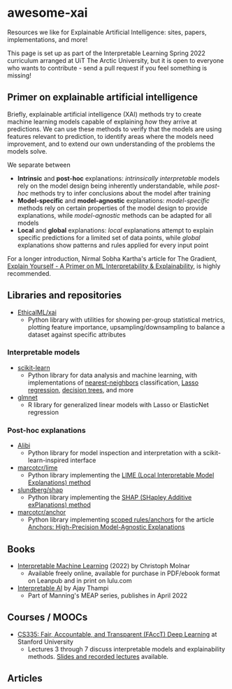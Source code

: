 # awesome-xai
Resources we like for Explainable Artificial Intelligence: sites, papers, implementations, and more!

This page is set up as part of the Interpretable Learning Spring 2022 curriculum arranged at UiT The Arctic University, but it is open to everyone who wants to contribute - send a pull request if you feel something is missing!

## Primer on explainable artificial intelligence

Briefly, explainable artificial intelligence (XAI) methods try to create machine learning models capable of explaining *how* they arrive at predictions. We can use these methods to verify that the models are using features relevant to prediction, to identify areas where the models need improvement, and to extend our own understanding of the problems the models solve.

We separate between

* **Intrinsic** and **post-hoc** explanations: *intrinsically interpretable* models rely on the model design being inherently understandable, while *post-hoc* methods try to infer conclusions about the model after training
* **Model-specific** and **model-agnostic** explanations: *model-specific* methods rely on certain properties of the model design to provide explanations, while *model-agnostic* methods can be adapted for all models
* **Local** and **global** explanations: *local* explanations attempt to explain specific predictions for a limited set of data points, while *global* explanations show patterns and rules applied for every input point

For a longer introduction, Nirmal Sobha Kartha's article for The Gradient, [Explain Yourself - A Primer on ML Interpretability & Explainability](https://thegradient.pub/explain-yourself/), is highly recommended.

## Libraries and repositories

* [EthicalML/xai](https://github.com/EthicalML/xai)
    * Python library with utilities for showing per-group statistical metrics, plotting feature importance, upsampling/downsampling to balance a dataset against specific attributes

### Interpretable models 
* [scikit-learn](https://scikit-learn.org/stable/index.html) 
    * Python library for data analysis and machine learning, with implementations of [nearest-neighbors](https://scikit-learn.org/stable/modules/neighbors.html#classification) classification, [Lasso regression](https://scikit-learn.org/stable/modules/linear_model.html#lasso), [decision trees](https://scikit-learn.org/stable/modules/generated/sklearn.tree.DecisionTreeClassifier.html), and more
* [glmnet](https://cran.r-project.org/web/packages/glmnet/) 
    * R library for generalized linear models with Lasso or ElasticNet regression

### Post-hoc explanations

* [Alibi](https://github.com/SeldonIO/alibi)
    * Python library for model inspection and interpretation with a scikit-learn-inspired interface
* [marcotcr/lime](https://github.com/marcotcr/lime)
    * Python library implementing the [LIME (Local Interpretable Model Explanations) method](https://christophm.github.io/interpretable-ml-book/lime.html)
* [slundberg/shap](https://github.com/slundberg/shap)
    * Python library implementing the [SHAP (SHapley Additive exPlanations) method](https://christophm.github.io/interpretable-ml-book/shap.html)
* [marcotcr/anchor](https://github.com/marcotcr/anchor)
    * Python library implementing [scoped rules/anchors](https://christophm.github.io/interpretable-ml-book/anchors.html) for the article [Anchors: High-Precision Model-Agnostic Explanations](https://homes.cs.washington.edu/~marcotcr/aaai18.pdf)

## Books

* [Interpretable Machine Learning](https://christophm.github.io/interpretable-ml-book/) (2022) by Christoph Molnar
    * Available freely online, available for purchase in PDF/ebook format on Leanpub and in print on lulu.com
* [Interpretable AI](https://www.manning.com/books/interpretable-ai) by Ajay Thampi
    * Part of Manning's MEAP series, publishes in April 2022

## Courses / MOOCs

* [CS335: Fair, Accountable, and Transparent (FAccT) Deep Learning](https://cs335.stanford.edu/) at Stanford University
    * Lectures 3 through 7 discuss interpretable models and explainability methods. [Slides and recorded lectures](https://hci.stanford.edu/courses/cs335/2020/sp/lectures.html) available.

## Articles